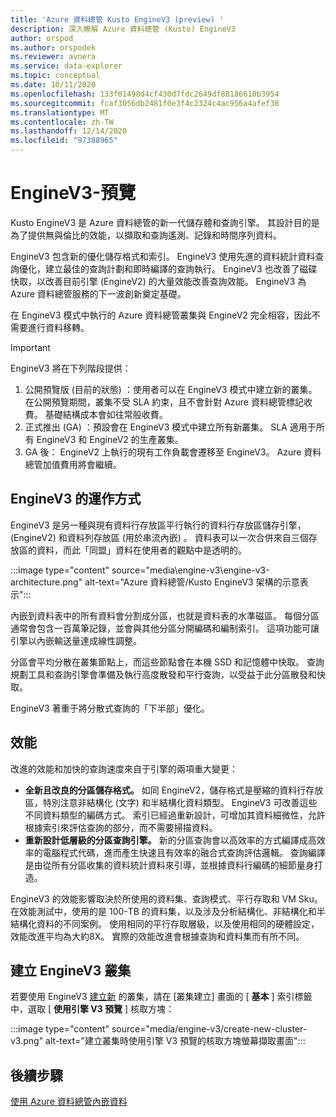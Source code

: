 ```yaml
---
title: 'Azure 資料總管 Kusto EngineV3 (preview) '
description: 深入瞭解 Azure 資料總管 (Kusto) EngineV3
author: orspod
ms.author: orspodek
ms.reviewer: avnera
ms.service: data-explorer
ms.topic: conceptual
ms.date: 10/11/2020
ms.openlocfilehash: 133f01498d4cf430d7fdc2649df88186610b3954
ms.sourcegitcommit: fcaf3056db2481f0e3f4c2324c4ac956a4afef38
ms.translationtype: MT
ms.contentlocale: zh-TW
ms.lasthandoff: 12/14/2020
ms.locfileid: "97388965"
---
```

# <a name="enginev3---preview"></a>EngineV3-預覽

Kusto EngineV3 是 Azure 資料總管的新一代儲存體和查詢引擎。 其設計目的是為了提供無與倫比的效能，以擷取和查詢遙測、記錄和時間序列資料。

EngineV3 包含新的優化儲存格式和索引。 EngineV3 使用先進的資料統計資料查詢優化，建立最佳的查詢計劃和即時編譯的查詢執行。 EngineV3 也改善了磁碟快取，以改善目前引擎 (EngineV2) 的大量效能改善查詢效能。 EngineV3 為 Azure 資料總管服務的下一波創新奠定基礎。

在 EngineV3 模式中執行的 Azure 資料總管叢集與 EngineV2 完全相容，因此不需要進行資料移轉。

> [!IMPORTANT]
> EngineV3 將在下列階段提供：
>
> 1. 公開預覽版 (目前的狀態) ：使用者可以在 EngineV3 模式中建立新的叢集。 在公開預覽期間，叢集不受 SLA 約束，且不會針對 Azure 資料總管標記收費。 基礎結構成本會如往常般收費。
> 1. 正式推出 (GA) ：預設會在 EngineV3 模式中建立所有新叢集。 SLA 適用于所有 EngineV3 和 EngineV2 的生產叢集。
> 1. GA 後： EngineV2 上執行的現有工作負載會遷移至 EngineV3。 Azure 資料總管加值費用將會繼續。

## <a name="how-enginev3-works"></a>EngineV3 的運作方式

EngineV3 是另一種與現有資料行存放區平行執行的資料行存放區儲存引擎， (EngineV2) 和資料列存放區 (用於串流內嵌) 。 資料表可以一次合併來自三個存放區的資料，而此「同盟」資料在使用者的觀點中是透明的。

:::image type="content" source="media\engine-v3\engine-v3-architecture.png" alt-text="Azure 資料總管/Kusto EngineV3 架構的示意表示":::

內嵌到資料表中的所有資料會分割成分區，也就是資料表的水準磁區。 每個分區通常會包含一百萬筆記錄，並會與其他分區分開編碼和編制索引。 這項功能可讓引擎以內嵌輸送量達成線性調整。

分區會平均分散在叢集節點上，而這些節點會在本機 SSD 和記憶體中快取。 查詢規劃工具和查詢引擎會準備及執行高度散發和平行查詢，以受益于此分區散發和快取。

EngineV3 著重于將分散式查詢的「下半部」優化。

## <a name="performance"></a>效能

改進的效能和加快的查詢速度來自于引擎的兩項重大變更：

* **全新且改良的分區儲存格式。** 如同 EngineV2，儲存格式是壓縮的資料行存放區，特別注意非結構化 (文字) 和半結構化資料類型。 EngineV3 可改善這些不同資料類型的編碼方式。 索引已經過重新設計，可增加其資料細微性，允許根據索引來評估查詢的部分，而不需要掃描資料。
* **重新設計低層級的分區查詢引擎。** 新的分區查詢會以高效率的方式編譯成高效率的電腦程式代碼，進而產生快速且有效率的融合式查詢評估邏輯。 查詢編譯是由從所有分區收集的資料統計資料來引導，並根據資料行編碼的細節量身打造。

EngineV3 的效能影響取決於所使用的資料集、查詢模式、平行存取和 VM Sku。 在效能測試中，使用的是 100-TB 的資料集，以及涉及分析結構化、非結構化和半結構化資料的不同案例。 使用相同的平行存取層級，以及使用相同的硬體設定，效能改進平均為大約8X。 實際的效能改進會根據查詢和資料集而有所不同。

## <a name="create-an-enginev3-cluster"></a>建立 EngineV3 叢集

若要使用 EngineV3 [建立新](create-cluster-database-portal.md) 的叢集，請在 [叢集建立] 畫面的 [ **基本** ] 索引標籤中，選取 [ **使用引擎 V3 預覽** ] 核取方塊：

:::image type="content" source="media/engine-v3/create-new-cluster-v3.png" alt-text="建立叢集時使用引擎 V3 預覽的核取方塊螢幕擷取畫面":::

## <a name="next-steps"></a>後續步驟

[使用 Azure 資料總管內嵌資料](ingest-data-overview.md)
